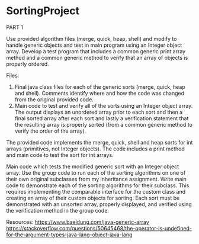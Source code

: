 # SortingProject

PART 1 

Use provided algorithm files (merge, quick, heap, shell) and modify to handle generic objects and test in main program using an Integer object array. Develop a test program that includes a common generic print array method and a common generic method to verify that an array of objects is properly ordered. 

Files: 
1) Final java class files for each of the generic sorts (merge, quick, heap and shell). Comments identify where and how the code was changed from the original provided code.
2) Main code to test and verify all of the sorts using an Integer object array. The output displays an unordered array prior to each sort and then a final sorted array after each sort and lastly a verification statement that the resulting array is properly sorted (from a common generic method to verify the order of the array).
 
The provided code implements the merge, quick, shell and heap sorts for int arrays (primitives, not Integer objects). The code includes a print method and main code to test the sort for int arrays.

Main code which tests the modified generic sort with an Integer object array. 
Use the group code to run each of the sorting algorithms on one of their own original subclasses from my inheritance assignment. Write main code to demonstrate each of the sorting algorithms for their subclass. This requires implementing the comparable interface for the custom class and creating an array of their custom objects for sorting. Each sort must be demonstrated with an unsorted array, properly displayed, and verified using the verification method in the group code. 

Resources:
https://www.baeldung.com/java-generic-array
https://stackoverflow.com/questions/50645468/the-operator-is-undefined-for-the-argument-types-java-lang-object-java-lang
